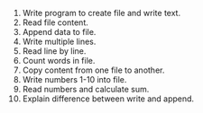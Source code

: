 1. Write program to create file and write text.
2. Read file content.
3. Append data to file.
4. Write multiple lines.
5. Read line by line.
6. Count words in file.
7. Copy content from one file to another.
8. Write numbers 1-10 into file.
9. Read numbers and calculate sum.
10. Explain difference between write and append.

